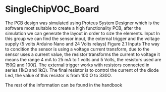 # SingleChipVOC_Board
The PCB design was simulated using Proteus System Designer which is the software most suitable to create a high functionality PCB, after the simulation we can generate the layout in order to size the elements.
Input
In this group we can find the sensor input, the external trigger and the voltage supply (5 volts Arduino Nano and 24 Volts relays)
Figure 2.1 Inputs
The way to condition the sensor is using a voltage current transform, due to the sensor uses a current value, the resistor transforms the current to voltage it means the range 4 mA to 25 mA to 1 volts and 5 Volts, the resistors used are 150Ω and 100Ω. The external trigger works with resistors connected in series (1kΩ and 1kΩ). The final resistor is to control the current of the diode Led, the value of this resistor is from 100 Ω to 330Ω.

The rest of the information can be found in the handbook
